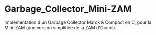 # Garbage_Collector_Mini-ZAM
Implémentation d'un Garbage Collector Marck &amp; Compact en C, pour la Mini-ZAM (une version simplifiée de la ZAM d'Ocaml).
